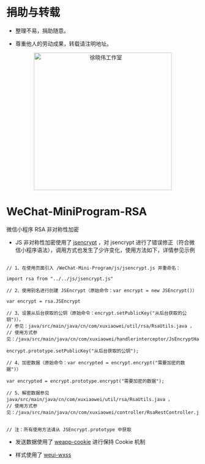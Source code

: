 # 捐助与转载

- 整理不易，捐助随意。

- 尊重他人的劳动成果，转载请注明地址。

<p align=center>
  <a href="https://xuxiaowei.com.cn">
    <img src="https://cdn2.xuxiaowei.com.cn/img/QRCode.png/xuxiaowei.com.cn" alt="徐晓伟工作室" width="360">
  </a>
</p>

# WeChat-MiniProgram-RSA
微信小程序 RSA 非对称性加密

- JS 非对称性加密使用了 [jsencrypt](https://github.com/travist/jsencrypt) ，对 jsencrypt 进行了错误修正（符合微信小程序语法），调用方式也发生了少许变化，使用方法如下，详情参见示例

```

// 1、在使用页面引入 /WeChat-Mini-Program/js/jsencrypt.js 并重命名：

import rsa from "../../js/jsencrypt.js"

// 2、使用别名进行创建 JSEncrypt（原始命令：var encrypt = new JSEncrypt()）

var encrypt = rsa.JSEncrypt

// 3、设置从后台获取的公钥（原始命令：encrypt.setPublicKey("从后台获取的公钥")），
// 参见：java/src/main/java/cn/com/xuxiaowei/util/rsa/RsaUtils.java ，
// 使用方式参见：/java/src/main/java/cn/com/xuxiaowei/handlerinterceptor/JsEncryptHandlerInterceptor.java

encrypt.prototype.setPublicKey("从后台获取的公钥");

// 4、加密数据（原始命令：var encrypted = encrypt.encrypt("需要加密的数据")）

var encrypted = encrypt.prototype.encrypt("需要加密的数据");

// 5、解密数据参见 java/src/main/java/cn/com/xuxiaowei/util/rsa/RsaUtils.java ，
// 使用方式参见：/java/src/main/java/cn/com/xuxiaowei/controller/RsaRestController.java


// 注：所有使用方法请从 JSEncrypt.prototype 中获取

```

- 发送数据使用了 [weapp-cookie](https://github.com/charleslo1/weapp-cookie) 进行保持 Cookie 机制

- 样式使用了 [weui-wxss](https://github.com/Tencent/weui-wxss)